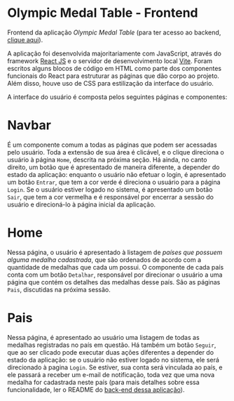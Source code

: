 # Olympic Medal Table - Frontend

Frontend da aplicação _Olympic Medal Table_ (para ter acesso ao backend, [clique aqui](https://github.com/pedromatos2806/Olympic-table-medal)).

A aplicação foi desenvolvida majoritariamente com JavaScript, através do framework [React JS](https://react.dev/) e o servidor de desenvolvimento local [Vite](https://vitejs.dev/). Foram escritos alguns blocos de código em HTML como parte dos componentes funcionais do React para estruturar as páginas que dão corpo ao projeto. Além disso, houve uso de CSS para estilização da interface do usuário.

A interface do usuário é composta pelos seguintes páginas e componentes:

<h1>Navbar</h1>

É um componente comum a todas as páginas que podem ser acessadas pelo usuário. Toda a extensão de sua área é clicável, e o clique direciona o usuário à página `Home`, descrita na próxima seção. Há ainda, no canto direito, um botão que é apresentado de maneira diferente, a depender do estado da aplicação: enquanto o usuário não efetuar o login, é apresentado um botão `Entrar`, que tem a cor verde é direciona o usuário para a página `Login`. Se o usuário estiver logado no sistema, é apresentado um botão `Sair`, que tem a cor vermelha e é responsável por encerrar a sessão do usuário e direcioná-lo à página inicial da aplicação.

<h1> Home </h1>

Nessa página, o usuário é apresentado à listagem de *países que possuem alguma medalha cadastrada*, que são ordenados de acordo com a quantidade de medalhas que cada um possui. O componente de cada país conta com um botão `Detalhar`, responsável por direcionar o usuário a uma página que contém os detalhes das medalhas desse país. São as páginas `Pais`, discutidas na próxima sessão.


<h1>Pais</h1>

Nessa página, é apresentado ao usuário uma listagem de todas as medalhas registradas no país em questão. Há também um botão `Seguir`, que ao ser clicado pode executar duas ações diferentes a depender do estado da aplicação: se o usuário não estiver logado no sistema, ele será direcionado à pagina `Login`. Se estiver, sua conta será vinculada ao país, e ele passará a receber um e-mail de notificação, toda vez que uma nova medalha for cadastrada neste país (para mais detalhes sobre essa funcionalidade, ler o README do [back-end dessa aplicação](https://github.com/pedromatos2806/Olympic-table-medal)).